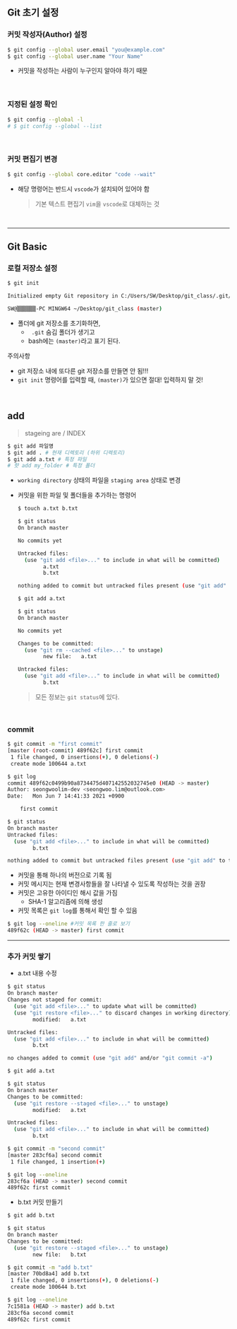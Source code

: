 ## Git 초기 설정

### 커밋 작성자(Author) 설정

```bash
$ git config --global user.email "you@example.com"
$ git config --global user.name "Your Name"
```

- 커밋을 작성하는 사람이 누구인지 알아야 하기 때문

<br>

### 지정된 설정 확인

```bash
$ git config --global -l
# $ git config --global --list
```

<br>

### 커밋 편집기 변경

```bash
$ git config --global core.editor "code --wait"
```

- 해당 명령어는 반드시 `vscode`가 설치되어 있어야 함

  > 기본 텍스트 편집기 `vim`을 `vscode`로 대체하는 것

<br>

---

## Git Basic

### 로컬 저장소 설정

```bash
$ git init

Initialized empty Git repository in C:/Users/SW/Desktop/git_class/.git/

SW@▒▒▒▒▒▒-PC MINGW64 ~/Desktop/git_class (master)
```

- 폴더에 git 저장소를 초기화하면,
  - ` .git` 숨김 폴더가 생기고
  - bash에는 `(master)`라고 표기 된다.

주의사항

- git 저장소 내에 또다른 git 저장소를 만들면 안 됨!!!
- `git init` 명령어를 입력할 때, `(master)`가 있으면 절대! 입력하지 말 것!

<br>

## add

> stageing are / INDEX

```bash
$ git add 파일명
$ git add . # 현재 디렉토리 (하위 디렉토리)
$ git add a.txt # 특정 파일
# 햣 add my_folder # 특정 폴더
```

- `working directory` 상태의 파일을 `staging area` 상태로 변경

- 커밋을 위한 파일 및 폴더들을 추가하는 명령어

  ```bash
  $ touch a.txt b.txt
  
  $ git status
  On branch master
  
  No commits yet
  
  Untracked files:
    (use "git add <file>..." to include in what will be committed)
          a.txt
          b.txt
  
  nothing added to commit but untracked files present (use "git add" to track)
  ```

  ```bash
  $ git add a.txt
  ```

  ```bash
  $ git status
  On branch master
  
  No commits yet
  
  Changes to be committed:
    (use "git rm --cached <file>..." to unstage)
          new file:   a.txt
  
  Untracked files:
    (use "git add <file>..." to include in what will be committed)
          b.txt
  
  ```

  > 모든 정보는 `git status`에 있다.

<br>

### commit

```bash
$ git commit -m "first commit"
[master (root-commit) 489f62c] first commit
 1 file changed, 0 insertions(+), 0 deletions(-)
 create mode 100644 a.txt
```

```bash
$ git log
commit 489f62c0499b90a8734475d407142552032745e0 (HEAD -> master)
Author: seongwoolim-dev <seongwoo.lim@outlook.com>
Date:   Mon Jun 7 14:41:33 2021 +0900

    first commit

```

```bash
$ git status
On branch master
Untracked files:
  (use "git add <file>..." to include in what will be committed)
        b.txt

nothing added to commit but untracked files present (use "git add" to track)

```

- 커밋을 통해 하나의 버전으로 기록 됨
- 커밋 메시지는 현재 변경사항들을 잘 나타낼 수 있도록 작성하는 것을 권장
- 커밋은 고유한 아이디인 해시 값을 가짐
  - SHA-1 알고리즘에 의해 생성
- 커밋 목록은 `git log`를 통해서 확인 할 수 있음

```bash
$ git log --oneline #커밋 목록 한 줄로 보기
489f62c (HEAD -> master) first commit
```

---

### 추가 커밋 쌓기

- a.txt 내용 수정

```bash
$ git status
On branch master
Changes not staged for commit:
  (use "git add <file>..." to update what will be committed)
  (use "git restore <file>..." to discard changes in working directory)
        modified:   a.txt

Untracked files:
  (use "git add <file>..." to include in what will be committed)
        b.txt

no changes added to commit (use "git add" and/or "git commit -a")

```

```bash
$ git add a.txt

$ git status
On branch master
Changes to be committed:
  (use "git restore --staged <file>..." to unstage)
        modified:   a.txt

Untracked files:
  (use "git add <file>..." to include in what will be committed)
        b.txt
```

```bash
$ git commit -m "second commit"
[master 283cf6a] second commit
 1 file changed, 1 insertion(+)
```

```bash
$ git log --oneline
283cf6a (HEAD -> master) second commit
489f62c first commit
```

- b.txt 커밋 만들기

```bash
$ git add b.txt

$ git status
On branch master
Changes to be committed:
  (use "git restore --staged <file>..." to unstage)
        new file:   b.txt

$ git commit -m "add b.txt"
[master 70bd8a4] add b.txt
 1 file changed, 0 insertions(+), 0 deletions(-)
 create mode 100644 b.txt
```

```bash
$ git log --oneline
7c1581a (HEAD -> master) add b.txt
283cf6a second commit
489f62c first commit
```



